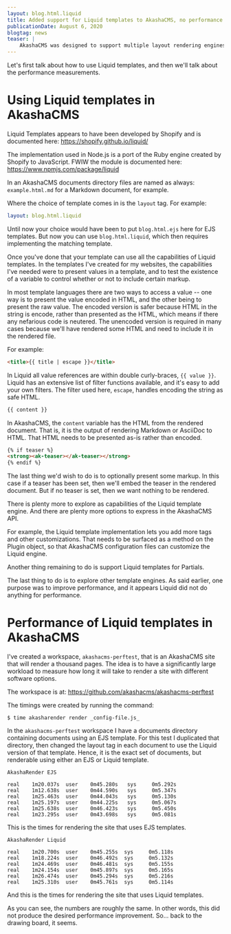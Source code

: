 ```yaml
---
layout: blog.html.liquid
title: Added support for Liquid templates to AkashaCMS, no performance improvements
publicationDate: August 6, 2020
blogtag: news
teaser: |
    AkashaCMS was designed to support multiple layout rendering engines, but I never went beyond implementing EJS templates.  The EJS template engine is competent, but there are many other engines with huge capabilities that could potentially be useful in AkashaCMS.  I have two thoughts in mind, to bring in more powerful template engines, but to also find which template engine has the best performance.  In other words, it's possible to improve AkashaCMS performance by adopting a different template engine.
---
```


Let's first talk about how to use Liquid templates, and then we'll talk about the performance measurements.

# Using Liquid templates in AkashaCMS

Liquid Templates appears to have been developed by Shopify and is documented here:  https://shopify.github.io/liquid/

The implementation used in Node.js is a port of the Ruby engine created by Shopify to JavaScript.  FWIW the module is documented here: https://www.npmjs.com/package/liquid

In an AkashaCMS documents directory files are named as always:  `example.html.md` for a Markdown document, for example.

Where the choice of template comes in is the `layout` tag.  For example:

```yaml
layout: blog.html.liquid
```

Until now your choice would have been to put `blog.html.ejs` here for EJS templates.  But now you can use `blog.html.liquid`, which then requires implementing the matching template.

Once you've done that your template can use all the capabilities of Liquid templates.  In the templates I've created for my websites, the capabilities I've needed were to present values in a template, and to test the existence of a variable to control whether or not to include certain markup.

In most template languages there are two ways to access a value -- one way is to present the value encoded in HTML, and the other being to present the raw value.  The encoded version is safer because HTML in the string is encode, rather than presented as the HTML, which means if there any nefarious code is neutered.  The unencoded version is required in many cases because we'll have rendered some HTML and need to include it in the rendered file.

For example:

```html
<title>{{ title | escape }}</title>
```

In Liquid all value references are within double curly-braces, `{{ value }}`.  Liquid has an extensive list of filter functions available, and it's easy to add your own filters.  The filter used here, `escape`, handles encoding the string as safe HTML.

```html
{{ content }}
```

In AkashaCMS, the `content` variable has the HTML from the rendered document.  That is, it is the output of rendering Markdown or AsciiDoc to HTML.  That HTML needs to be presented as-is rather than encoded.

```html
{% if teaser %}
<strong><ak-teaser></ak-teaser></strong>
{% endif %}
```

The last thing we'd wish to do is to optionally present some markup.  In this case if a teaser has been set, then we'll embed the teaser in the rendered document.  But if no teaser is set, then we want nothing to be rendered.

There is plenty more to explore as capabilities of the Liquid template engine.  And there are plenty more options to express in the AkashaCMS API.

For example, the Liquid template implementation lets you add more tags and other customizations.  That needs to be surfaced as a method on the Plugin object, so that AkashaCMS configuration files can customize the Liquid engine.

Another thing remaining to do is support Liquid templates for Partials.

The last thing to do is to explore other template engines.  As said earlier, one purpose was to improve performance, and it appears Liquid did not do anything for performance.

# Performance of Liquid templates in AkashaCMS

I've created a workspace, `akashacms-perftest`, that is an AkashaCMS site that will render a thousand pages.  The idea is to have a significantly large workload to measure how long it will take to render a site with different software options.  

The workspace is at:  https://github.com/akashacms/akashacms-perftest

The timings were created by running the command:

```
$ time akasharender render _config-file.js_
```

In the `akashacms-perftest` workspace I have a documents directory containing documents using an EJS template.  For this test I duplicated that directory, then changed the layout tag in each document to use the Liquid version of that template.  Hence, it is the exact set of documents, but renderable using either an EJS or Liquid template.

```
AkashaRender EJS

real    1m20.037s  user    0m45.280s   sys     0m5.292s
real    1m12.638s  user    0m44.590s   sys     0m5.347s
real    1m25.463s  user    0m44.043s   sys     0m5.130s
real    1m25.197s  user    0m44.225s   sys     0m5.067s
real    1m25.638s  user    0m46.423s   sys     0m5.450s
real    1m23.295s  user    0m43.698s   sys     0m5.081s
```

This is the times for rendering the site that uses EJS templates.

```
AkashaRender Liquid

real    1m20.700s  user    0m45.255s  sys     0m5.118s
real    1m18.224s  user    0m46.492s  sys     0m5.132s
real    1m24.469s  user    0m46.481s  sys     0m5.155s
real    1m24.154s  user    0m45.897s  sys     0m5.165s
real    1m26.474s  user    0m45.294s  sys     0m5.216s
real    1m25.310s  user    0m45.761s  sys     0m5.114s
```

And this is the times for rendering the site that uses Liquid templates.

As you can see, the numbers are roughly the same.  In other words, this did not produce the desired performance improvement.  So... back to the drawing board, it seems.

